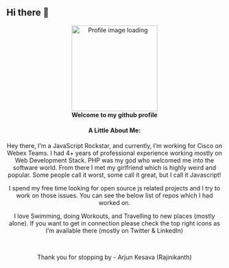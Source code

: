 ## Hi there 👋
<div align="center">
<a href="#"><img alt="Profile image loading" src="https://pbs.twimg.com/profile_images/1240527931232768000/I6Mpv5YM_200x200.jpg" width="200" /></a>
<br/>
<strong>Welcome to my github profile</strong>

#### A Little About Me:
  <p style="text-align: center;">Hey there, I’m a JavaScript Rockstar, and currently, I’m working for Cisco on Webex Teams. I had 4+ years of professional experience working mostly on Web Development Stack. PHP was my god who welcomed me into the software world. From there I met my girlfriend which is highly weird and popular. Some people call it worst, some call it great, but I call it Javascript!</p>
<p> I spend my free time looking for open source js related projects and I try to work on those issues. You can see the below list of repos which I had worked on. </p>
<p>
I love Swimming, doing Workouts, and Travelling to new places (mostly alone). 
If you want to get in connection please check the top right icons as I’m available there (mostly on Twitter & LinkedIn)
</p>
<br/>
<p>        Thank you for stopping by - Arjun Kesava (Rajinikanth)</p>
